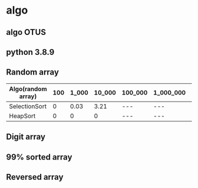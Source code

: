 # algo
## algo OTUS  
## python 3.8.9

## Random array  
| Algo(random array) | 100 | 1_000 | 10_000 | 100_000 | 1_000_000 | 10_000_000 |
|--------------------|-----|-------|--------|---------|-----------|------------|
| SelectionSort      | 0   | 0.03  | 3.21   | ---     | ---       | ---        |
| HeapSort           | 0   | 0     | 0      | ---     | ---       | ---        |
## Digit array  

## 99% sorted array  

## Reversed array  
